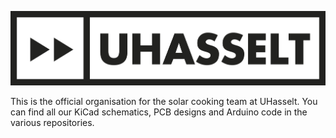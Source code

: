 <p align="center">
<img alt="Logo Banner" src="profile/assets/uhasselt-liggend.jpg"/>
</p>

This is the official organisation for the solar cooking team at UHasselt. You can find all our KiCad schematics, PCB designs and Arduino code in the various repositories.

